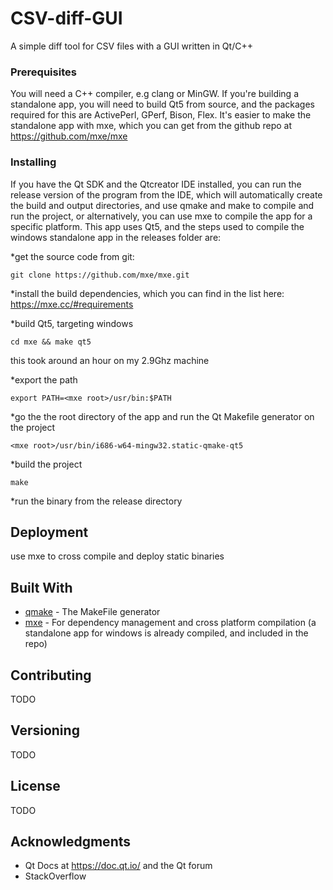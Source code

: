 # CSV-diff-GUI

A simple diff tool for CSV files with a GUI written in Qt/C++

### Prerequisites

You will need a C++ compiler, e.g clang or MinGW.
If you're building a standalone app, you will need to build Qt5 from source, and the packages required for this are ActivePerl, GPerf, Bison, Flex. 
It's easier to make the standalone app with mxe, which you can get from the github repo at 
https://github.com/mxe/mxe

### Installing

If you have the Qt SDK and the Qtcreator IDE installed, you can run the release version of the program from the IDE, 
which will automatically create the build and output directories, and use qmake and make to compile and run the project, or alternatively, you can use mxe to compile the app for a specific platform.
This app uses Qt5, and the steps used to compile the windows standalone app in the releases folder are:

*get the source code from git:
```
git clone https://github.com/mxe/mxe.git
```
*install the build dependencies, which you can find in the list here:
https://mxe.cc/#requirements

*build Qt5, targeting windows

```
cd mxe && make qt5
```
this took around an hour on my 2.9Ghz machine

*export the path

```
export PATH=<mxe root>/usr/bin:$PATH
```

*go the the root directory of the app and run the Qt Makefile generator on the project

```
<mxe root>/usr/bin/i686-w64-mingw32.static-qmake-qt5
```
*build the project

```
make
```
*run the binary from the release directory

## Deployment

use mxe to cross compile and deploy static binaries

## Built With

* [qmake](https://doc.qt.io/qt-5/qmake-manual.html) - The MakeFile generator
* [mxe](https://github.com/mxe/mxe) - For dependency management and cross platform compilation (a standalone app for windows is already compiled, and included in the repo)

## Contributing

TODO

## Versioning

TODO



## License

TODO

## Acknowledgments

* Qt Docs at https://doc.qt.io/ and the Qt forum  
* StackOverflow
